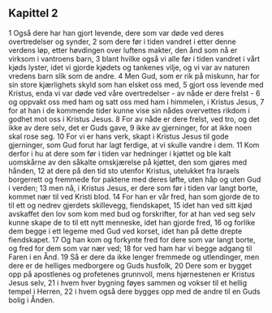 ## Kapittel 2

1 Også dere har han gjort levende, dere som var døde ved deres overtredelser og synder,
2 som dere før i tiden vandret i etter denne verdens løp, etter høvdingen over luftens makter, den ånd som nå er virksom i vantroens barn,
3 blant hvilke også vi alle før i tiden vandret i vårt kjøds lyster, idet vi gjorde kjødets og tankenes vilje, og vi var av naturen vredens barn slik som de andre.
4 Men Gud, som er rik på miskunn, har for sin store kjærlighets skyld som han elsket oss med,
5 gjort oss levende med Kristus, enda vi var døde ved våre overtredelser - av nåde er dere frelst -
6 og oppvakt oss med ham og satt oss med ham i himmelen, i Kristus Jesus,
7 for at han i de kommende tider kunne vise sin nådes overvettes rikdom i godhet mot oss i Kristus Jesus.
8 For av nåde er dere frelst, ved tro, og det ikke av dere selv, det er Guds gave,
9 ikke av gjerninger, for at ikke noen skal rose seg.
10 For vi er hans verk, skapt i Kristus Jesus til gode gjerninger, som Gud forut har lagt ferdige, at vi skulle vandre i dem.
11 Kom derfor i hu at dere som før i tiden var hedninger i kjøttet og ble kalt uomskårne av den såkalte omskjærelse på kjøttet, den som gjøres med hånden,
12 at dere på den tid sto utenfor Kristus, utelukket fra Israels borgerrett og fremmede for paktene med deres løfte, uten håp og uten Gud i verden;
13 men nå, i Kristus Jesus, er dere som før i tiden var langt borte, kommet nær til ved Kristi blod.
14 For han er vår fred, han som gjorde de to til ett og nedrev gjerdets skillevegg, fiendskapet,
15 idet han ved sitt kjød avskaffet den lov som kom med bud og forskrifter, for at han ved seg selv kunne skape de to til ett nytt menneske, idet han gjorde fred,
16 og forlike dem begge i ett legeme med Gud ved korset, idet han på dette drepte fiendskapet.
17 Og han kom og forkynte fred for dere som var langt borte, og fred for dem som var nær ved;
18 for ved ham har vi begge adgang til Faren i en Ånd.
19 Så er dere da ikke lenger fremmede og utlendinger, men dere er de helliges medborgere og Guds husfolk,
20 Dere som er bygget opp på apostlenes og profetenes grunnvoll, mens hjørnestenen er Kristus Jesus selv,
21 i hvem hver bygning føyes sammen og vokser til et hellig tempel i Herren,
22 i hvem også dere bygges opp med de andre til en Guds bolig i Ånden.
